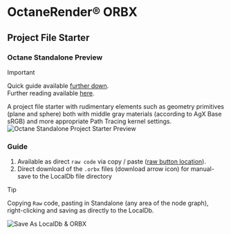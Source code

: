 # OctaneRender® ORBX

## Project File Starter
### Octane Standalone Preview

> [!IMPORTANT]
> Quick guide available [further down](https://github.com/skientia/ORBX/blob/main/Lights/preview.md#guide).  
> Further reading available [here](https://skientia.co/cgi/octane-orbx).

A project file starter with rudimentary elements such as geometry primitives (plane and sphere) both with middle gray materials (according to AgX Base sRGB) and more appropriate Path Tracing kernel settings. 
![Octane Standalone Project Starter Preview](https://images.squarespace-cdn.com/content/v1/608815d80fda1f2c79e48753/6e6e1ca8-2c57-4a7c-a835-20387c12cec0/octane-starter-orbx.jpeg)

### Guide
1. Available as direct `raw code` via copy / paste ([raw button location](https://docs.github.com/assets/cb-67542/mw-1440/images/help/repository/raw-file-button.webp)).
2. Direct download of the `.orbx` files (download arrow icon) for manual-save to the LocalDb file directory

> [!TIP]
> Copying `Raw` code, pasting in Standalone (any area of the node graph), right-clicking and saving as directly to the LocalDb.

![Save As LocalDb & ORBX](https://images.squarespace-cdn.com/content/v1/608815d80fda1f2c79e48753/69cae674-969b-4ad9-8792-260fce55066c/octane-standalone-save-as-localdb-orbx.jpeg)
